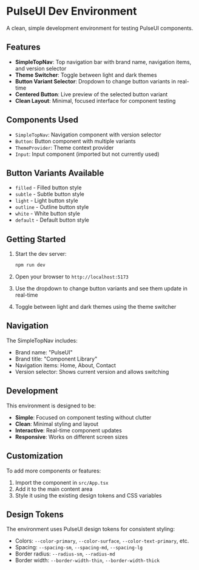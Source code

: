 # PulseUI Dev Environment

A clean, simple development environment for testing PulseUI components.

## Features

- **SimpleTopNav**: Top navigation bar with brand name, navigation items, and version selector
- **Theme Switcher**: Toggle between light and dark themes
- **Button Variant Selector**: Dropdown to change button variants in real-time
- **Centered Button**: Live preview of the selected button variant
- **Clean Layout**: Minimal, focused interface for component testing

## Components Used

- `SimpleTopNav`: Navigation component with version selector
- `Button`: Button component with multiple variants
- `ThemeProvider`: Theme context provider
- `Input`: Input component (imported but not currently used)

## Button Variants Available

- `filled` - Filled button style
- `subtle` - Subtle button style
- `light` - Light button style
- `outline` - Outline button style
- `white` - White button style
- `default` - Default button style

## Getting Started

1. Start the dev server:

   ```bash
   npm run dev
   ```

2. Open your browser to `http://localhost:5173`

3. Use the dropdown to change button variants and see them update in real-time

4. Toggle between light and dark themes using the theme switcher

## Navigation

The SimpleTopNav includes:

- Brand name: "PulseUI"
- Brand title: "Component Library"
- Navigation items: Home, About, Contact
- Version selector: Shows current version and allows switching

## Development

This environment is designed to be:

- **Simple**: Focused on component testing without clutter
- **Clean**: Minimal styling and layout
- **Interactive**: Real-time component updates
- **Responsive**: Works on different screen sizes

## Customization

To add more components or features:

1. Import the component in `src/App.tsx`
2. Add it to the main content area
3. Style it using the existing design tokens and CSS variables

## Design Tokens

The environment uses PulseUI design tokens for consistent styling:

- Colors: `--color-primary`, `--color-surface`, `--color-text-primary`, etc.
- Spacing: `--spacing-sm`, `--spacing-md`, `--spacing-lg`
- Border radius: `--radius-sm`, `--radius-md`
- Border width: `--border-width-thin`, `--border-width-thick`
